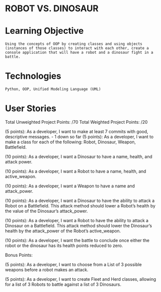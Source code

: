 # ROBOT VS. DINOSAUR

# Learning Objective
    Using the concepts of OOP by creating classes and using objects (instances of those classes) to interact with each other, create a console application that will have a robot and a dinosaur fight in a battle.  

# Technologies
    Python, OOP, Unified Modeling Language (UML)

# User Stories

Total Unweighted Project Points: /70
Total Weighted Project Points: /20

(5 points): As a developer, I want to make at least 7 commits with good, descriptive messages. - 1 down so far 
(5 points): As a developer, I want to make a class for each of the following: Robot, Dinosaur, Weapon, Battlefield. 
  
(10 points): As a developer, I want a Dinosaur to have a name, health, and attack power.  
 
(10 points): As a developer, I want a Robot to have a name, health, and active_weapon. 
 
(10 points): As a developer, I want a Weapon to have a name and attack_power. 
 
(10 points): As a developer, I want a Dinosaur to have the ability to attack a Robot on a Battlefield. This attack method should lower a Robot’s health by the value of the Dinosaur’s attack_power. 
 
(10 points): As a developer, I want a Robot to have the ability to attack a Dinosaur on a Battlefield. This attack method should lower the Dinosaur’s health by the attack_power of the Robot’s active_weapon. 
  
(10 points): As a developer, I want the battle to conclude once either the robot or the dinosaur has its health points reduced to zero.
 
Bonus Points: 

(5 points): As a developer, I want to choose from a List of 3 possible weapons before a robot makes an attack. 
  
(5 points): As a developer, I want to create Fleet and Herd classes, allowing for a list of 3 Robots to battle against a list of 3 Dinosaurs.
